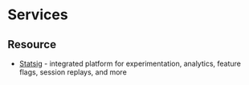 # Services

## Resource

- [Statsig](https://www.statsig.com/) - integrated platform for experimentation, analytics, feature flags, session replays, and more 
